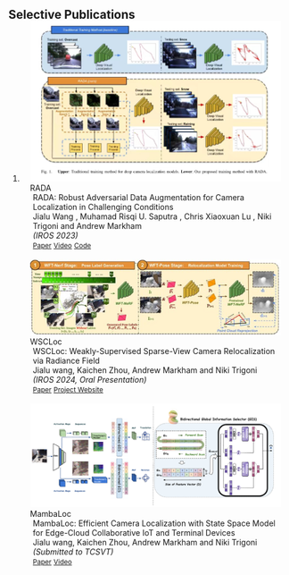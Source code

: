 <h2 id="publications" style="margin: 2px 0px -15px;">Selective Publications </h2> 

<div class="publications">
<ol class="bibliography">

<li>
<div class="pub-row">

  <div class="col-sm-3 abbr" style="position: relative;padding-right: 15px;padding-left: 15px;">
    <img src="assets/img/paper_teasers/rada.jpg" class="teaser img-fluid z-depth-1">
    <abbr class="badge">RADA</abbr>
  </div>

  <div class="col-sm-9" style="position: relative;padding-right: 15px;padding-left: 20px;">
    <div class="title">RADA: Robust Adversarial Data Augmentation for Camera Localization in Challenging Conditions </div>
    <div class="author">Jialu Wang , Muhamad Risqi U. Saputra , Chris Xiaoxuan Lu , Niki Trigoni and Andrew Markham</div>
    <div class="periodical"><em>(IROS 2023)</em></div>
    <div class="links">
      <a href="https://arxiv.org/abs/2112.02469" class="btn btn-sm z-depth-0" role="button" target="_blank" style="font-size:12px;">Paper</a>
      <a href="https://www.youtube.com/watch?v=niOv7-fJeCA" class="btn btn-sm z-depth-0" role="button" target="_blank" style="font-size:12px;">Video</a>
      <a href="https://github.com/panbaoxiang/RADA" class="btn btn-sm z-depth-0" role="button" target="_blank" style="font-size:12px;">Code</a>
      <!-- <a href="https://arxiv.org/pdf/2002.10211.pdf" class="btn btn-sm z-depth-0" role="button" target="_blank" style="font-size:12px;">PDF</a>
      <a href="https://github.com/yaoyao-liu/mnemonics" class="btn btn-sm z-depth-0" role="button" target="_blank" style="font-size:12px;">Code</a>
      <a href="https://class-il.mpi-inf.mpg.de/mnemonics/" class="btn btn-sm z-depth-0" role="button" target="_blank" style="font-size:12px;">Project Page</a>
      <a href="https://dblp.uni-trier.de/rec/conf/cvpr/LiuSLSS20.html?view=bibtex" class="btn btn-sm z-depth-0" role="button" target="_blank" style="font-size:12px;">BibTex</a>
      <strong><i style="color:#e74d3c">Oral Presentation</i></strong> -->
    </div>
  </div>

</div>
<br>
  
  
<div class="pub-row">

  <div class="col-sm-3 abbr" style="position: relative;padding-right: 15px;padding-left: 15px;">
    <img src="assets/img/paper_teasers/wscloc.jpg" class="teaser img-fluid z-depth-1">
    <abbr class="badge">WSCLoc</abbr>
  </div>

  <div class="col-sm-9" style="position: relative;padding-right: 15px;padding-left: 20px;">
    <div class="title">WSCLoc: Weakly-Supervised Sparse-View Camera Relocalization via Radiance Field</div>
    <div class="author">Jialu wang, Kaichen Zhou, Andrew Markham and Niki Trigoni</div>
    <div class="periodical"><em>(IROS 2024, Oral Presentation)</em></div>
    <div class="links">
      <a href="https://arxiv.org/abs/2403.15272" class="btn btn-sm z-depth-0" role="button" target="_blank" style="font-size:12px;">Paper</a>
      <a href="https://jialuwang123321.github.io/wscloc/" class="btn btn-sm z-depth-0" role="button" target="_blank" style="font-size:12px;">Project Website</a>
      <!-- <a href="https://github.com/ttchengab/continuous_3d_words_code/" class="btn btn-sm z-depth-0" role="button" target="_blank" style="font-size:12px;">Code</a>
      <a href="https://arxiv.org/pdf/2002.10211.pdf" class="btn btn-sm z-depth-0" role="button" target="_blank" style="font-size:12px;">PDF</a>
      <a href="https://github.com/yaoyao-liu/mnemonics" class="btn btn-sm z-depth-0" role="button" target="_blank" style="font-size:12px;">Code</a>
      <a href="https://class-il.mpi-inf.mpg.de/mnemonics/" class="btn btn-sm z-depth-0" role="button" target="_blank" style="font-size:12px;">Project Page</a>
      <a href="https://dblp.uni-trier.de/rec/conf/cvpr/LiuSLSS20.html?view=bibtex" class="btn btn-sm z-depth-0" role="button" target="_blank" style="font-size:12px;">BibTex</a>
      <strong><i style="color:#e74d3c">Oral Presentation</i></strong> -->
    </div>
  </div>

</div>
<br>
  
<div class="pub-row">

  <div class="col-sm-3 abbr" style="position: relative;padding-right: 15px;padding-left: 15px;">
    <img src="assets/img/paper_teasers/mambaLoc.png" class="teaser img-fluid z-depth-1">
    <abbr class="badge">MambaLoc</abbr>
  </div>

  <div class="col-sm-9" style="position: relative;padding-right: 15px;padding-left: 20px;">
    <div class="title">MambaLoc: Efficient Camera Localization with State Space Model for Edge-Cloud Collaborative IoT and Terminal Devices</div>
    <div class="author">Jialu wang, Kaichen Zhou, Andrew Markham and Niki Trigoni</div>
    <div class="periodical"><em>(Submitted to TCSVT)</em></div>
    <div class="links">
      <a href="https://arxiv.org/html/2408.09680v2" class="btn btn-sm z-depth-0" role="button" target="_blank" style="font-size:12px;">Paper</a>
      <a href="https://youtu.be/5Yf-FXA-30?si=DHWnCPYndWJAoIz" class="btn btn-sm z-depth-0" role="button" target="_blank" style="font-size:12px;">Video</a>
      <!-- <a href="https://arxiv.org/pdf/2002.10211.pdf" class="btn btn-sm z-depth-0" role="button" target="_blank" style="font-size:12px;">PDF</a>
      <a href="https://github.com/yaoyao-liu/mnemonics" class="btn btn-sm z-depth-0" role="button" target="_blank" style="font-size:12px;">Code</a>
      <a href="https://class-il.mpi-inf.mpg.de/mnemonics/" class="btn btn-sm z-depth-0" role="button" target="_blank" style="font-size:12px;">Project Page</a>
      <a href="https://dblp.uni-trier.de/rec/conf/cvpr/LiuSLSS20.html?view=bibtex" class="btn btn-sm z-depth-0" role="button" target="_blank" style="font-size:12px;">BibTex</a>
      <strong><i style="color:#e74d3c">Oral Presentation</i></strong> -->
    </div>
  </div>

</div>
<br>

</li>

<br>

</ol>
</div>

